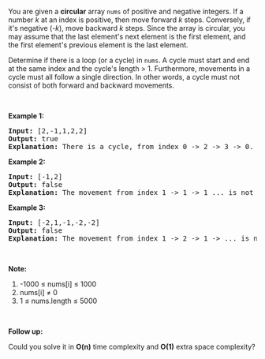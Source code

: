 <div><p>You are given a <b>circular</b> array <code>nums</code> of positive and negative integers. If a number <i>k</i> at an index is positive, then move forward <i>k</i> steps. Conversely, if it's negative (-<i>k</i>), move backward <i>k</i>&nbsp;steps. Since the array is circular, you may assume that the last element's next element is the first element, and the first element's previous element is the last element.</p>

<p>Determine if there is a loop (or a cycle) in <code>nums</code>. A cycle must start and end at the same index and the cycle's length &gt; 1. Furthermore, movements in a cycle must all follow a single direction. In other words, a cycle must not consist of both forward and backward movements.</p>

<p>&nbsp;</p>

<p><b>Example 1:</b></p>

<pre><b>Input:</b> [2,-1,1,2,2]
<b>Output:</b> true
<b>Explanation:</b> There is a cycle, from index 0 -&gt; 2 -&gt; 3 -&gt; 0. The cycle's length is 3.
</pre>

<p><b>Example 2:</b></p>

<pre><b>Input:</b> [-1,2]
<b>Output:</b> false
<b>Explanation:</b> The movement from index 1 -&gt; 1 -&gt; 1 ... is not a cycle, because the cycle's length is 1. By definition the cycle's length must be greater than 1.
</pre>

<p><b>Example 3:</b></p>

<pre><b>Input:</b> [-2,1,-1,-2,-2]
<b>Output:</b> false
<b>Explanation:</b> The movement from index 1 -&gt; 2 -&gt; 1 -&gt; ... is not a cycle, because movement from index 1 -&gt; 2 is a forward movement, but movement from index 2 -&gt; 1 is a backward movement. All movements in a cycle must follow a single direction.</pre>

<p>&nbsp;</p>

<p><b>Note:</b></p>

<ol>
	<li>-1000 ≤&nbsp;nums[i] ≤&nbsp;1000</li>
	<li>nums[i] ≠&nbsp;0</li>
	<li>1 ≤&nbsp;nums.length ≤ 5000</li>
</ol>

<p>&nbsp;</p>

<p><b>Follow up:</b></p>

<p>Could you solve it in <b>O(n)</b> time complexity and&nbsp;<strong>O(1)</strong> extra space complexity?</p></div>